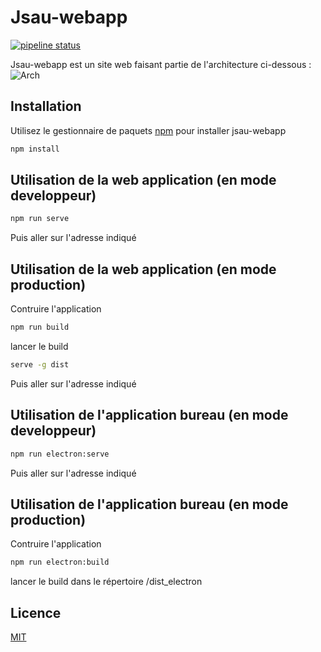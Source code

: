 # Jsau-webapp
[![pipeline status](https://gitlab.sorbonne-paris-nord.fr/11600788/jsau-webapp2/badges/master/pipeline.svg)](https://gitlab.sorbonne-paris-nord.fr/11600788/jsau-webapp2/-/commits/master)

Jsau-webapp est un site web faisant partie de l'architecture ci-dessous :
![Arch](https://gitlab.com/aful/developpement_javascript_avance_ubiquitaire-tp/-/raw/master/communication_entre_projets.png)

## Installation
Utilisez le gestionnaire de paquets [npm](https://www.npmjs.com/) pour installer jsau-webapp

```bash
npm install 
```

## Utilisation de la web application (en mode developpeur)

```bash
npm run serve
```

Puis aller sur l'adresse indiqué

## Utilisation de la web application (en mode production)

Contruire l'application

```bash
npm run build
```

lancer le build

```bash
serve -g dist
```

Puis aller sur l'adresse indiqué

## Utilisation de l'application bureau (en mode developpeur)

```bash
npm run electron:serve
```

Puis aller sur l'adresse indiqué

## Utilisation de l'application bureau (en mode production)

Contruire l'application

```bash
npm run electron:build
```

lancer le build dans le répertoire /dist_electron

## Licence
[MIT](https://choosealicense.com/licenses/mit/)
